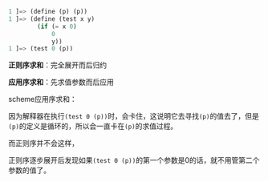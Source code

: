 ```lisp
1 ]=> (define (p) (p))
1 ]=> (define (test x y)
        (if (= x 0)
            0
            y))
1 ]=> (test 0 (p))
```

**正则序求和**：完全展开而后归约

**应用序求和**：先求值参数而后应用

scheme应用序求和：

因为解释器在执行`(test 0 (p))`时，会卡住，这说明它去寻找`(p)`的值去了，但是`(p)`的定义是循环的，所以会一直卡在`(p)`的求值过程。

而正则序并不会这样，

正则序逐步展开后发现如果`(test 0 (p))`的第一个参数是0的话，就不用管第二个参数的值了。